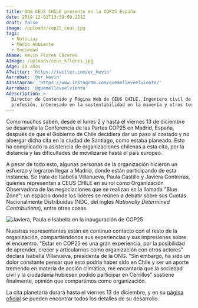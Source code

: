 ```yaml
---
title: ONG CEUS CHILE presente en la COP25 España
date: 2019-12-02T13:59:09.221Z
draft: false
image: /uploads/cop25_ceus.jpg
tags:
  - Noticias
  - Medio Ambiente
  - Sociedad
AName: Kevin Flores Cáceres
AImage: /uploads/ceus_kflores.jpg
AAge: 29 años
ATwitter: 'https://twitter.com/er_kevin'
Aarrobat: '@er_kevin'
AInstagram: 'https://www.instagram.com/quemelleveelviento/'
Aarrobai: '@quemelleveelviento'
Adescription: >-
  Director de Contenido y Página Web de CEUS CHILE. Ingeniero civil de minas de
  profesión, interesado en la sustentabilidad en la minería y otros temas.
---
```

Como muchos saben, desde el lunes 2 y hasta el viernes 13 de diciembre se desarrolla la Conferencia de las Partes COP25 en Madrid, España, después de que el Gobierno de Chile decidiera dar un paso al costado y no albergar dicha cita en la ciudad de Santiago, como estaba planeado.
 Esto ha complicado la asistencia de organizaciones chilenas a esta cita, por la distancia y las dificultades de movilizarse hasta el país europeo.

A pesar de todo esto, algunas personas de la organización hicieron un esfuerzo y lograron llegar a Madrid, donde están participando de esta instancia. Se trata de Isabella Villanueva, Paula Castillo y Javiera Contreras, quienes representan a CEUS CHILE en su rol como Organización Observadora de las negociaciones que se realizan en la llamada "Blue Zone": un espacio donde los líderes se reúnen a debatir sobre sus Cuotas Nacionalmente Distribuidas (NDC, del inglés _Nationally Determined Contributions_), entre otras cosas.

![Javiera, Paula e Isabella en la inauguración de COP25](/uploads/participantes-ceus.jpeg)

Nuestras representantes están en continuo contacto con el resto de la organización, compartiéndonos sus experiencias y sus impresiones sobre el encuentro. "Estar en COP25 es una gran experiencia, por la posibilidad de aprender, crecer y articularnos como organización con otros actores" declara Isabella Villanueva, presidenta de la ONG. "Sin embargo, ha sido un dolor constante pensar que esto podría haber sido en Chile y ser un aporte tremendo en materia de acción climática, me encantaría que la sociedad civil y la ciudadanía hubiesen podido participar en Cerrillos" sostiene finalmente, opinión que compartimos como organización.

La cita planetaria durará hasta el viernes 13 de diciembre, y en su [página oficial](https://unfccc.int/cop25) se pueden encontrar todos los detalles de su desarrollo.
